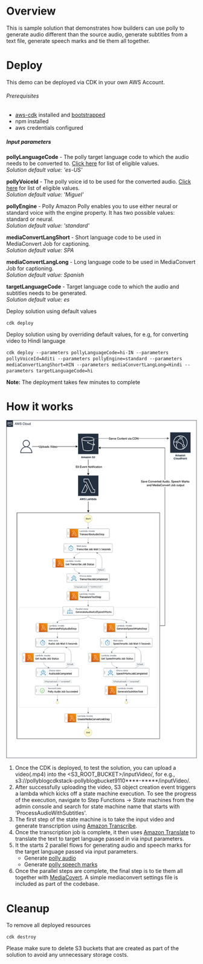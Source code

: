 # Overview
This is sample solution that demonstrates how builders can use polly to generate audio different than the source audio, generate subtitles from a text file, generate speech marks and tie them all together. 

# Deploy

This demo can be deployed via CDK in your own AWS Account. 

###### Prerequisites
- [aws-cdk](https://docs.aws.amazon.com/cdk/latest/guide/getting_started.html) installed and [bootstrapped](https://docs.aws.amazon.com/cdk/latest/guide/bootstrapping.html)
- npm installed
- aws credentials configured

##### Input parameters
**pollyLanguageCode** - The polly target language code to which the audio needs to be converted to. [Click here](https://docs.aws.amazon.com/polly/latest/dg/SupportedLanguage.html) for list of eligible values.  
_Solution default value: 'es-US'_

**pollyVoiceId** - The polly voice id to be used for the converted audio. [Click here](https://docs.aws.amazon.com/polly/latest/dg/voicelist.html) for list of eligible values.  
_Solution default value: 'Miguel'_

**pollyEngine** - Polly Amazon Polly enables you to use either neural or standard voice with the engine property. It has two possible values: standard or neural.  
_Solution default value: 'standard'_

**mediaConvertLangShort** - Short language code to be used in MediaConvert Job for captioning.  
_Solution default value: SPA_

**mediaConvertLangLong** - Long language code to be used in MediaConvert Job for captioning.  
_Solution default value: Spanish_

**targetLanguageCode** - Target language code to which the audio and subtitles needs to be generated.  
_Solution default value: es_

Deploy solution using default values
```
cdk deploy
```

Deploy solution using by overriding default values, for e.g, for converting video to Hindi language
```
cdk deploy --parameters pollyLanguageCode=hi-IN --parameters pollyVoiceId=Aditi --parameters pollyEngine=standard --parameters mediaConvertLangShort=HIN --parameters mediaConvertLangLong=Hindi --parameters targetLanguageCode=hi
```

**Note:** The deployment takes few minutes to complete

# How it works
![Image](img/polly-blog.png)

1.  Once the CDK is deployed, to test the solution, you can upload a video(.mp4) into the <S3_ROOT_BUCKET>/inputVideo/, for e.g., s3://pollyblogcdkstack-pollyblogbucket9110****-*****/inputVideo/. 
2. After successfully uploading the video, S3 object creation event triggers a lambda which kicks off a state machine execution. To see the progress of the execution, navigate to Step Functions -> State machines from the admin console and search for state machine name that starts with 'ProcessAudioWithSubtitles'.  
3. The first step of the state machine is to take the input video and generate transcription using [Amazon Transcribe](https://aws.amazon.com/transcribe/). 
4. Once the transcription job is complete, it then uses [Amazon Translate](https://aws.amazon.com/translate/) to translate the text to target language passed in via input parameters.  
5. It the starts 2 parallel flows for generating audio and speech marks for the target language passed via input parameters.
    - Generate [polly audio](https://docs.aws.amazon.com/polly/latest/dg/voicelist.html) 
    - Generate [polly speech marks](https://docs.aws.amazon.com/polly/latest/dg/speechmarks.html)
6. Once the parallel steps are complete, the final step is to tie them all together with [MediaCovert](https://aws.amazon.com/mediaconvert/). A simple mediaconvert settings file is included as part of the codebase.

# Cleanup
To remove all deployed resources
```
cdk destroy
```
Please make sure to delete S3 buckets that are created as part of the solution to avoid any unnecessary storage costs.